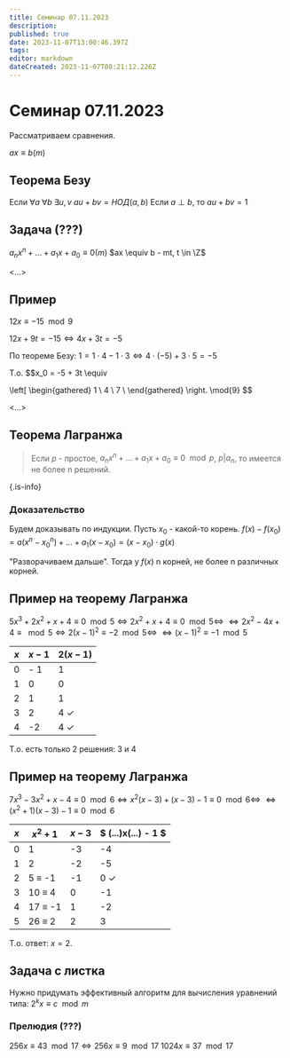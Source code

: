 ```yaml
---
title: Семинар 07.11.2023
description: 
published: true
date: 2023-11-07T13:00:46.397Z
tags: 
editor: markdown
dateCreated: 2023-11-07T08:21:12.226Z
---
```


# Семинар 07.11.2023

Рассматриваем сравнения.

$ax \equiv b (m)$

## Теорема Безу

Если $\forall{a}\ \forall{b}\ \exists{u, v}\ au + bv = НОД(a, b)$
Если $a\perp b$, то $au + bv = 1$

## Задача (???)

$a_n x^n + ... + a_1 x + a_0 \equiv 0 (m)$
$ax \equiv b - mt, t \in \Z$

<...>

## Пример

$12x \equiv -15 \mod{9}$

$12x + 9t = -15 \Leftrightarrow 4x + 3t = -5$

По теореме Безу: 
$1 = 1 \cdot 4 - 1 \cdot 3 \Leftrightarrow 4 \cdot (-5) + 3 \cdot 5 = -5$

Т.о.
$$x_0 = -5 + 3t \equiv

\left[ 
      \begin{gathered} 
        1 \\ 
        4 \\ 
        7 \\
      \end{gathered} 
\right. \mod{9}
$$

<...>

## Теорема Лагранжа

> Если $p$ - простое, $a_n x^n + ... + a_1 x + a_0 \equiv 0 \mod{p}$, $p | a_n$, то имеется не более n решений.
> 
{.is-info}

### Доказательство
Будем доказывать по индукции.
Пусть $x_0$ - какой-то корень.
$f(x) - f(x_0) = a(x^n - x_0^n) + ... + a_1 (x - x_0) = (x - x_0) \cdot g(x)$

"Разворачиваем дальше". Тогда у $f(x)$ n корней, не более n различных корней.

## Пример на теорему Лагранжа

$5x^3 + 2x^2 + x + 4 \equiv 0 \mod{5} \Leftrightarrow 2x^2 + x + 4 \equiv 0 \mod{5} \Leftrightarrow$
$\Leftrightarrow 2x^2 -4x + 4 \equiv \mod{5} \Leftrightarrow 2(x - 1) ^ 2 \equiv -2 \mod{5} \Leftrightarrow$
$\Leftrightarrow (x - 1)^2 \equiv -1 \mod{5}$

| $x$ | $x - 1$ | $2(x - 1)$ |
| --- | --- | --- |
| 0 | - 1 | 1|
|1|0|0|
|2|1|1|
|3|2|4 $\checkmark$|
|4|-2|4 $\checkmark$|

Т.о. есть только 2 решения: 3 и 4

## Пример на теорему Лагранжа

$7x^3 -3x^2 +x - 4 \equiv 0 \mod{6} \Leftrightarrow x^2(x - 3) + (x - 3) - 1 \equiv 0 \mod{6} \Leftrightarrow$
$\Leftrightarrow (x^2 + 1)(x - 3) -1 \equiv 0 \mod{6}$

| $x$|$x^2 + 1$|$x - 3$| $ (...)x(...) - 1 $ |
| --- | --- | --- | --- |
| 0 | 1 | -3 | -4 |
| 1 | 2 | -2 | -5 |
| 2 | 5 $\equiv$ -1 | -1 | 0 $\checkmark$ |
| 3 | 10 $\equiv$ 4 | 0 | -1 |
| 4 | 17 $\equiv$ -1 | 1 | -2 |
| 5 | 26 $\equiv$ 2 | 2 | 3 |

Т.о. ответ: $x = 2$.

## Задача с листка

Нужно придумать эффективный алгоритм для вычисления уравнений типа:
$2 ^ k x \equiv c \mod{m}$

### Прелюдия (???)

$256x \equiv 43 \mod{17} \Leftrightarrow 256x \equiv 9 \mod{17}$
$1024x \equiv 37 \mod{17}$


